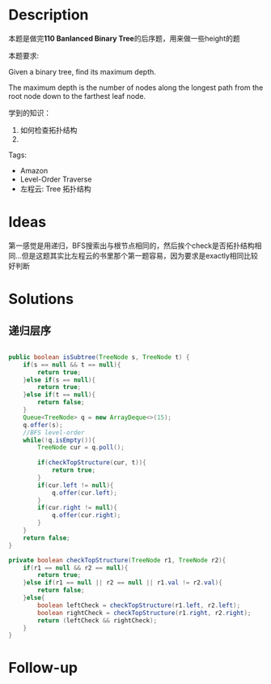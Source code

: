 # Description

本题是做完**110 Banlanced Binary Tree**的后序题，用来做一些height的题

本题要求:

Given a binary tree, find its maximum depth.

The maximum depth is the number of nodes along the longest path from the root node down to the farthest leaf node.

学到的知识：

1. 如何检查拓扑结构
2. 

Tags:

- Amazon
- Level-Order Traverse
- 左程云: Tree 拓扑结构

# Ideas

第一感觉是用递归，BFS搜索出与根节点相同的，然后挨个check是否拓扑结构相同...但是这题其实比左程云的书里那个第一题容易，因为要求是exactly相同比较好判断


# Solutions

## 递归层序


```java

public boolean isSubtree(TreeNode s, TreeNode t) {
    if(s == null && t == null){
        return true;
    }else if(s == null){
        return true;
    }else if(t == null){
        return false;
    }
    Queue<TreeNode> q = new ArrayDeque<>(15);
    q.offer(s);
    //BFS level-order
    while(!q.isEmpty()){
        TreeNode cur = q.poll();
        
        if(checkTopStructure(cur, t)){
            return true;
        }
        if(cur.left != null){
            q.offer(cur.left);
        }
        if(cur.right != null){
            q.offer(cur.right);
        }
    }
    return false;
}

private boolean checkTopStructure(TreeNode r1, TreeNode r2){
    if(r1 == null && r2 == null){
        return true;
    }else if(r1 == null || r2 == null || r1.val != r2.val){
        return false;
    }else{
        boolean leftCheck = checkTopStructure(r1.left, r2.left);
        boolean rightCheck = checkTopStructure(r1.right, r2.right);
        return (leftCheck && rightCheck);
    }
}
```


# Follow-up

